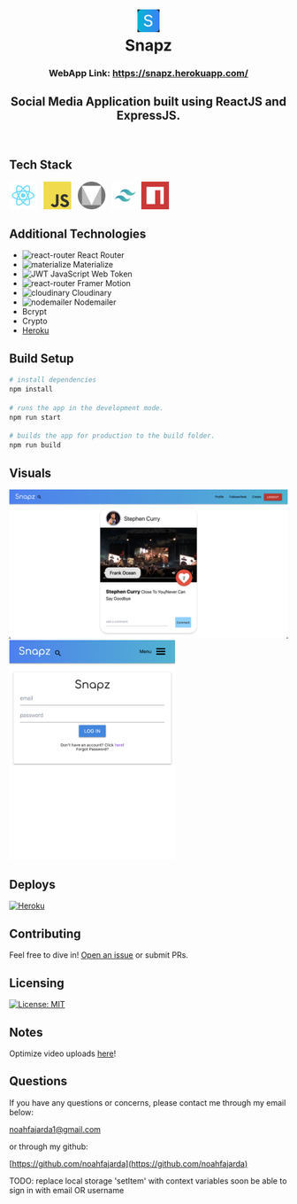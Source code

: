 <div align="center">

# <img src="./client/public/snapz-logo.png" alt="logo" width="40"/></br> **Snapz**

### WebApp Link: <a href="https://snapz.herokuapp.com/" target="_blank">https://snapz.herokuapp.com/</a>

## Social Media Application built using ReactJS and ExpressJS.

</div>

<br />

## Tech Stack

<code><img height="50" src="https://raw.githubusercontent.com/github/explore/80688e429a7d4ef2fca1e82350fe8e3517d3494d/topics/react/react.png" alt="react"></code>
&nbsp;
<code><img height="50" src="https://raw.githubusercontent.com/github/explore/80688e429a7d4ef2fca1e82350fe8e3517d3494d/topics/javascript/javascript.png" alt="javascript"></code>
&nbsp;
<code><img height="50" src="https://raw.githubusercontent.com/github/explore/80688e429a7d4ef2fca1e82350fe8e3517d3494d/topics/material-design/material-design.png" alt="javascript"></code>
&nbsp;
<code><img height="50" src="https://raw.githubusercontent.com/github/explore/80688e429a7d4ef2fca1e82350fe8e3517d3494d/topics/tailwind/tailwind.png" alt="tailwind"></code>
<code><img height="50" src="https://raw.githubusercontent.com/github/explore/80688e429a7d4ef2fca1e82350fe8e3517d3494d/topics/npm/npm.png" alt="tailwind"></code>

## Additional Technologies

- <img height="25" src="https://reactrouter.com/_brand/react-router-mark-color.png" alt="react-router"> React Router
- <img height="25" src="https://seeklogo.com/images/M/materialize-logo-0FCAD8A6F8-seeklogo.com.png" alt="materialize"> Materialize
- <img height="25" src="https://seeklogo.com/images/J/jwt-logo-65D86B4640-seeklogo.com.png" alt="JWT"> JavaScript Web Token
- <img height="25" src="https://seeklogo.com/images/F/framer-motion-logo-DA1E33CAA1-seeklogo.com.png" alt="react-router"> Framer Motion
- <img height="25" src="https://seeklogo.com/images/C/cloudinary-logo-91D46BA298-seeklogo.com.png" alt="cloudinary"> Cloudinary
- <img height="25" src="https://i0.wp.com/community.nodemailer.com/wp-content/uploads/2015/10/n2-2.png?fit=422%2C360&ssl=1" alt="nodemailer"> Nodemailer
- Bcrypt
- Crypto
- <a href="https://dashboard.heroku.com/apps/snapz">Heroku</a>

## Build Setup

```bash
# install dependencies
npm install

# runs the app in the development mode.
npm run start

# builds the app for production to the build folder.
npm run build
```

## Visuals

<div>

<img src="./client/public/app-snapshot-1.png" alt="screenshot1" width="600"/>
<img src="./client/public/app-snapshot-2.png" alt="screenshot1" width="300"/>

</div>

## Deploys

[![Heroku](https://img.shields.io/badge/heroku-%23430098.svg?style=for-the-badge&logo=heroku&logoColor=white)](https://dashboard.heroku.com/apps/snapz)

## Contributing

Feel free to dive in! [Open an issue](https://github.com/noahfajarda/snapz/issues/new) or submit PRs.

## Licensing

[![License: MIT](https://img.shields.io/badge/License-MIT-yellow.svg)](https://opensource.org/licenses/MIT)

## Notes

Optimize video uploads <a href="https://www.veed.io/edit/ca50d6ab-ef27-4fb6-9298-172ec99a0520/media">here</a>!

## Questions

If you have any questions or concerns, please contact me through my email below:

noahfajarda1@gmail.com

or through my github:

[https://github.com/noahfajarda](https://github.com/noahfajarda)

TODO:
replace local storage 'setItem' with context variables soon
be able to sign in with email OR username
